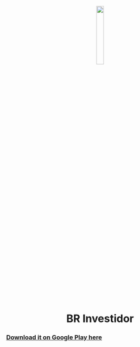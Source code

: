 <p align="center">
  <img src="https://github.com/omouravictor/assets/blob/main/assets/br-investidor/icon.png" width=20%>
</p>

<h1 align="center">BR Investidor</h1>

### [Download it on Google Play here](https://play.google.com/store/apps/details?id=com.omouravictor.br_investidor)
